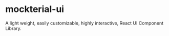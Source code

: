 # mockterial-ui
A light weight, easily customizable, highly interactive, React UI Component Library.
